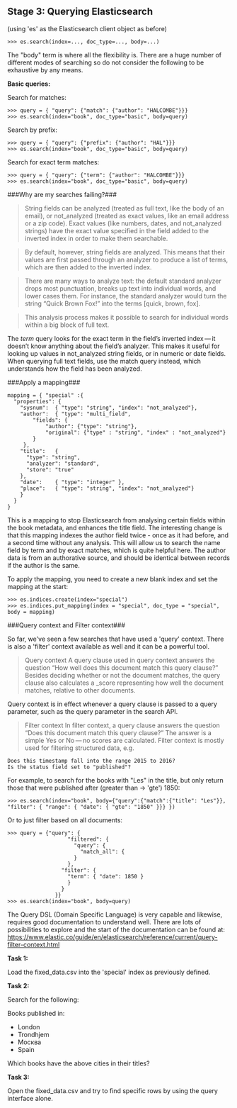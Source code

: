 Stage 3: Querying Elasticsearch
-------------------------------------------------

(using 'es' as the Elasticsearch client object as before)

	>>> es.search(index=..., doc_type=..., body=...)

The "body" term is where all the flexibility is. There are a huge number of different modes of searching so do not consider the following to be exhaustive by any means.

**Basic queries:**

Search for matches:

	>>> query = { "query": {"match": {"author": "HALCOMBE"}}}
	>>> es.search(index="book", doc_type="basic", body=query)

Search by prefix:

	>>> query = { "query": {"prefix": {"author": "HAL"}}}
	>>> es.search(index="book", doc_type="basic", body=query)

Search for exact term matches:

	>>> query = { "query": {"term": {"author": "HALCOMBE"}}}
	>>> es.search(index="book", doc_type="basic", body=query)

###Why are my searches failing?###

> String fields can be analyzed (treated as full text, like the body of an email), or not_analyzed (treated as exact values, like an email address or a zip code). Exact values (like numbers, dates, and not_analyzed strings) have the exact value specified in the field added to the inverted index in order to make them searchable.

> By default, however, string fields are analyzed. This means that their values are first passed through an analyzer to produce a list of terms, which are then added to the inverted index.

> There are many ways to analyze text: the default standard analyzer drops most punctuation, breaks up text into individual words, and lower cases them. For instance, the standard analyzer would turn the string “Quick Brown Fox!” into the terms [quick, brown, fox].

> This analysis process makes it possible to search for individual words within a big block of full text.

The *term* query looks for the exact term in the field’s inverted index — it doesn’t know anything about the field’s analyzer. This makes it useful for looking up values in not_analyzed string fields, or in numeric or date fields. When querying full text fields, use the match query instead, which understands how the field has been analyzed.

###Apply a mapping###

	mapping = { "special" :{
      "properties": {
        "sysnum":  { "type": "string", "index": "not_analyzed"},
        "author":  { "type": "multi_field",
            "fields": {
                "author": {"type": "string"},
                "original": {"type" : "string", "index" : "not_analyzed"}
            }
         },
        "title":   {
          "type": "string",
          "analyzer": "standard",
          "store": "true"
        },
        "date":    { "type": "integer" },
        "place":   { "type": "string", "index": "not_analyzed"}
        }
      }
    }

This is a mapping to stop Elasticsearch from analysing certain fields within the book metadata, and enhances the title field. The interesting change is that this mapping indexes the author field twice - once as it had before, and a second time without any analysis. This will allow us to search the name field by term and by exact matches, which is quite helpful here. The author data is from an authorative source, and should be identical between records if the author is the same.

To apply the mapping, you need to create a new blank index and set the mapping at the start:

	>>> es.indices.create(index="special")
	>>> es.indices.put_mapping(index = "special", doc_type = "special", body = mapping)

###Query context and Filter context###

So far, we've seen a few searches that have used a 'query' context. There is also a 'filter' context available as well and it can be a powerful tool.

>Query context
>A query clause used in query context answers the question “How well does this document match this query clause?” Besides deciding whether or not the document matches, the query clause also calculates a _score representing how well the document matches, relative to other documents.

Query context is in effect whenever a query clause is passed to a query parameter, such as the query parameter in the search API.

>Filter context
>In filter context, a query clause answers the question “Does this document match this query clause?” The answer is a simple Yes or No — no scores are calculated. Filter context is mostly used for filtering structured data, e.g.

	Does this timestamp fall into the range 2015 to 2016?
	Is the status field set to "published"?

For example, to search for the books with "Les" in the title, but only return those that were published after (greater than -> 'gte') 1850:

	>>> es.search(index="book", body={"query":{"match":{"title": "Les"}}, "filter": { "range": { "date": { "gte": "1850" }}} })

Or to just filter based on all documents:

	>>> query = {"query": {
                       "filtered": {
                         "query": {
                           "match_all": {
                         }
                       },
                     "filter": {
                       "term": { "date": 1850 }
                       }
                     }
                   }}
	>>> es.search(index="book", body=query)

The Query DSL (Domain Specific Language) is very capable and likewise, requires good documentation to understand well. There are lots of possibilities to explore and the start of the documentation can be found at: https://www.elastic.co/guide/en/elasticsearch/reference/current/query-filter-context.html

**Task 1:**

Load the fixed_data.csv into the 'special' index as previously defined.

**Task 2:**

Search for the following:

Books published in:

 - London
 - Trondhjem
 - Москва
 - Spain

Which books have the above cities in their titles?

**Task 3:**

Open the fixed_data.csv and try to find specific rows by using the query interface alone.

